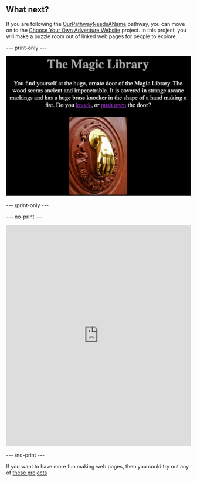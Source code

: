 ## What next?

If you are following the [OurPathwayNeedsAName](https://projects.raspberrypi.org/en/raspberrypi/pathway-name) pathway, you can move on to the [Choose Your Own Adventure Website](https://projects.raspberrypi.org/en/projects/cyoa-web) project. In this project, you will make a puzzle room out of linked web pages for people to explore.

--- print-only ---

![Choose Your Own Adventure Website project](images/cyoa_preview.png)

--- /print-only ---

--- no-print ---

<iframe src="https://trinket.io/embed/html/4cfbe71ae4" width="100%" height="600" frameborder="0" marginwidth="0" marginheight="0" allowfullscreen=""></iframe>

--- /no-print ---

If you want to have more fun making web pages, then you could try out any of [these projects](https://projects.raspberrypi.org/en/projects?software%5B%5D=html-css-javascript)
